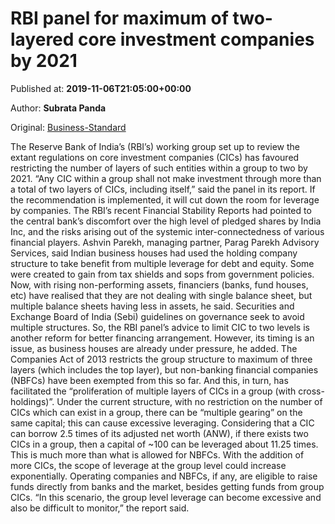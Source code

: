 
# RBI panel for maximum of two-layered core investment companies by 2021

Published at: **2019-11-06T21:05:00+00:00**

Author: **Subrata Panda**

Original: [Business-Standard](https://www.business-standard.com/article/economy-policy/rbi-panel-for-maximum-of-two-layered-core-investment-companies-by-2021-119110700087_1.html)

The Reserve Bank of India’s (RBI’s) working group set up to review the extant regulations on core investment companies (CICs) has favoured restricting the number of layers of such entities within a group to two by 2021.
“Any CIC within a group shall not make investment through more than a total of two layers of CICs, including itself,” said the panel in its report. If the recommendation is implemented, it will cut down the room for leverage by companies.
The RBI’s recent Financial Stability Reports had pointed to the central bank’s discomfort over the high level of pledged shares by India Inc, and the risks arising out of the systemic inter-connectedness of various financial players.
Ashvin Parekh, managing partner, Parag Parekh Advisory Services, said Indian business houses had used the holding company structure to take benefit from multiple leverage for debt and equity.
Some were created to gain from tax shields and sops from government policies. Now, with rising non-performing assets, financiers (banks, fund houses, etc) have realised that they are not dealing with single balance sheet, but multiple balance sheets having less in assets, he said.
Securities and Exchange Board of India (Sebi) guidelines on governance seek to avoid multiple structures. So, the RBI panel’s advice to limit CIC to two levels is another reform for better financing arrangement. However, its timing is an issue, as business houses are already under pressure, he added.
The Companies Act of 2013 restricts the group structure to maximum of three layers (which includes the top layer), but non-banking financial companies (NBFCs) have been exempted from this so far. And this, in turn, has facilitated the “proliferation of multiple layers of CICs in a group (with cross-holdings)”. Under the current structure, with no restriction on the number of CICs which can exist in a group, there can be “multiple gearing” on the same capital; this can cause excessive leveraging.
Considering that a CIC can borrow 2.5 times of its adjusted net worth (ANW), if there exists two CICs in a group, then a capital of ~100 can be leveraged about 11.25 times. This is much more than what is allowed for NBFCs.
With the addition of more CICs, the scope of leverage at the group level could increase exponentially. Operating companies and NBFCs, if any, are eligible to raise funds directly from banks and the market, besides getting funds from group CICs. “In this scenario, the group level leverage can become excessive and also be difficult to monitor,” the report said.
